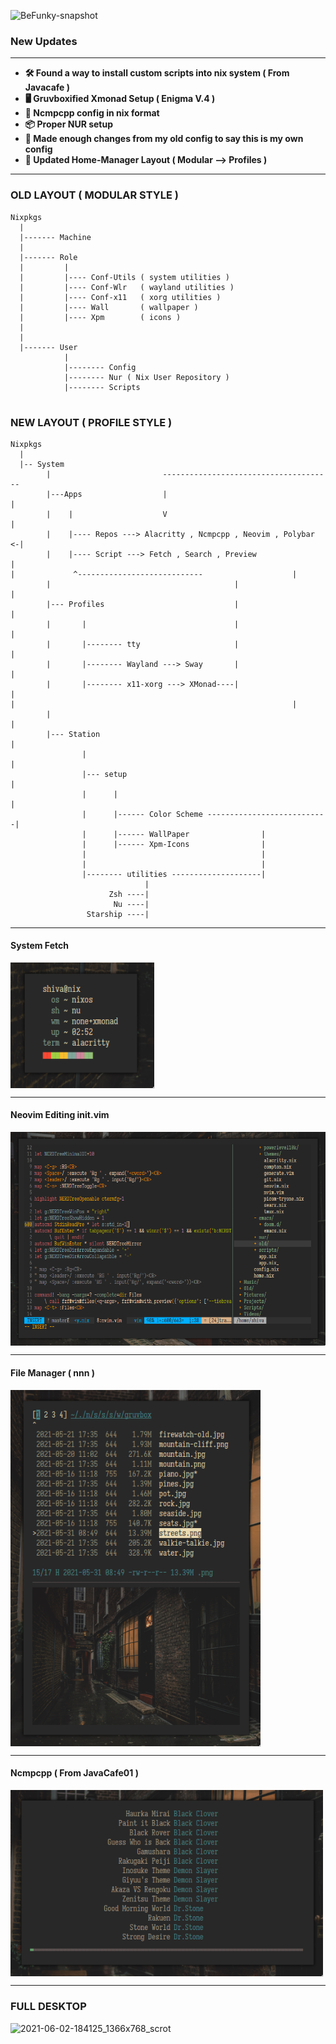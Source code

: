 ![BeFunky-snapshot](https://user-images.githubusercontent.com/68412503/120468937-61af9980-c3bf-11eb-99c5-e372df400147.png)

### New Updates

****
- **🛠️ Found a way to install custom scripts into nix system ( From Javacafe )**
- **🖥️ Gruvboxified Xmonad Setup ( Enigma V.4 )**
- **🎵 Ncmpcpp config in nix format**
- **📦 Proper NUR setup**
- **📝 Made enough changes from my old config to say this is my own config**
- **📁 Updated Home-Manager Layout ( Modular --> Profiles )**

****

### OLD LAYOUT ( MODULAR STYLE )

```
Nixpkgs
  |
  |------- Machine
  |
  |------- Role
  |         |
  |         |---- Conf-Utils ( system utilities )
  |         |---- Conf-Wlr   ( wayland utilities )
  |         |---- Conf-x11   ( xorg utilities )
  |         |---- Wall       ( wallpaper ) 
  |         |---- Xpm        ( icons )
  |
  |
  |------- User
            |
            |-------- Config
            |-------- Nur ( Nix User Repository )
            |-------- Scripts
  
```



### NEW LAYOUT ( PROFILE STYLE )

```
Nixpkgs                                                              
  |                                                              
  |-- System                                                              
        |                         --------------------------------------
        |---Apps                  |                                    |       
        |    |                    V                                    |                         
        |    |---- Repos ---> Alacritty , Ncmpcpp , Neovim , Polybar <-|                                                 
        |    |---- Script ---> Fetch , Search , Preview                |                                                                                                     |             ^----------------------------                    |
        |                                         |                    |
        |--- Profiles                             |                    |            
        |       |                                 |                    |        
        |       |-------- tty                     |                    |                     
        |       |-------- Wayland ---> Sway       |                    |                                 
        |       |-------- x11-xorg ---> XMonad----|                    |                                                                                                     |                                                              |
        |                                                              |
        |--- Station                                                   |
                |                                                      |
                |--- setup                                             |
                |      |                                               |
                |      |------ Color Scheme ---------------------------|
                |      |------ WallPaper                |
                |      |------ Xpm-Icons                |
                |                                       |
                |                                       |
                |-------- utilities --------------------|
                              |
                      Zsh ----|
                       Nu ----|
                 Starship ----|
```
--------------------------------------------------
 #### System Fetch
 <img src="https://github.com/Sam1431/Immutable-Dotfiles/blob/main/.assets/fe.png" alt="img" align="center" width="230px">


--------------------------------------------------
#### Neovim Editing init.vim
 <img src="https://github.com/Sam1431/Immutable-Dotfiles/blob/main/.assets/vi.png" alt="img" align="center" width="800px">


--------------------------------------------------
#### File Manager ( nnn )
<img src="https://github.com/Sam1431/Immutable-Dotfiles/blob/main/.assets/st.png" alt="img" align="center" width="400px">


--------------------------------------------------
#### Ncmpcpp ( From JavaCafe01 )
<img src="https://github.com/Sam1431/Immutable-Dotfiles/blob/main/.assets/ha.png" alt="img" align="center" width="500px">


--------------------------------------------------
### FULL DESKTOP
![2021-06-02-184125_1366x768_scrot](https://user-images.githubusercontent.com/68412503/120486168-66ca1400-c3d2-11eb-9819-97db20e3ed0c.png)
